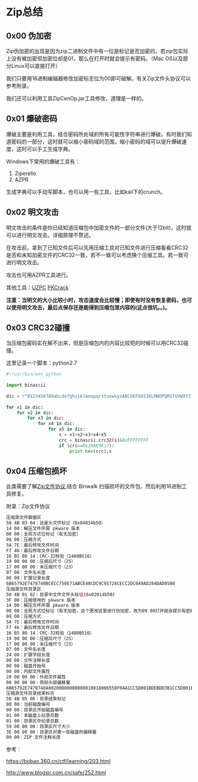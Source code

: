 # Zip总结




## 0x00 伪加密

Zip伪加密的出现是因为zip二进制文件中有一位是标记是否加密的。若zip包实际上没有被加密但加密位却是01，那么在打开时就会提示有密码。（Mac OS以及部分Linux可以直接打开）

我们只要用16进制编辑器修改加密标志位为00即可破解。有关Zip文件头协议可以参考附录。

我们还可以利用工具ZipCenOp.jar工具修改，道理是一样的。

## 0x01 爆破密码

爆破主要是利用工具，结合密码所处域的所有可能性字符串进行爆破。有时我们知道密码的一部分，这时就可以缩小密码域的范围，缩小密码的域可以提升爆破速度，这时可以手工生成字典。

Windows下常用的爆破工具有：

1. Ziperello
2. AZPR

生成字典可以手动写脚本，也可以用一些工具，比如kali下的crunch。

## 0x02 明文攻击

明文攻击的条件是你已经知道压缩包中加密文件的一部分文件(大于12bit)，这时就可以进行明文攻击。详细原理不赘述。

在攻击前，拿到了已知文件后可以先用压缩工具对已知文件进行压缩看看CRC32是否和未知加密文件的CRC32一致，若不一致可以考虑换个压缩工具。若一致可进行明文攻击。

攻击也可用AZPR工具进行。

其他工具：[UZPC]([http://www.chat.ru/~m53group](http://www.chat.ru/~m53group)) [PKCrack]([http://www.unix-ag.uni-kl.de/~conrad/krypto/pkcrack.html](http://www.unix-ag.uni-kl.de/~conrad/krypto/pkcrack.html))

**注意：当明文的大小比较小时，攻击速度会比较慢；即使有时没有恢复密码，也可以使用明文攻击，最后点保存还是能得到压缩包里内容的(这点很坑。。)。**

## 0x03 CRC32碰撞

当压缩包密码实在解不出来，但是压缩包内的内容比较短的时候可以用CRC32碰撞。

这里记录一个脚本：python2.7

```python
#!/usr/bin/env python
 
import binascii
 
dic = r"0123456789abcdefghijklmnopqrstuvwxyzABCDEFGHIJKLMNOPQRSTUVWXYZ!#$%&()*+,-./:;<=>?@[\]^_`{|}~ "
 
for x1 in dic:
    for x2 in dic:
        for x3 in dic:
            for x4 in dic:
                for x5 in dic:
                    s = x1+x2+x3+x4+x5
                    crc = binascii.crc32(s)&0xFFFFFFFF
                    if (crc==0x20AE9F17):
                        print hex(crc),s
```

## 0x04 压缩包损坏

此类需要了解[Zip文件协议](http://blog.csdn.net/ETF6996/article/details/51946250),结合 Binwalk 扫描损坏的文件包，然后利用16进制工具修复。

附录：Zip文件协议

```bash
压缩源文件数据区 
50 4B 03 04：这是头文件标记（0x04034b50）
14 00：解压文件所需 pkware 版本 
00 00：全局方式位标记（有无加密） 
08 00：压缩方式 
5A 7E：最后修改文件时间 
F7 46：最后修改文件日期 
16 B5 80 14：CRC-32校验（1480B516）
19 00 00 00：压缩后尺寸（25）
17 00 00 00：未压缩尺寸（23）
07 00：文件名长度 
00 00：扩展记录长度 
6B65792E7478740BCECC750E71ABCE48CDC9C95728CECC2DC849AD284DAD0500 
压缩源文件目录区 
50 4B 01 02：目录中文件文件头标记(0x02014b50) 
3F 00：压缩使用的 pkware 版本 
14 00：解压文件所需 pkware 版本 
00 00：全局方式位标记（有无加密，这个更改这里进行伪加密，改为09 00打开就会提示有密码了） 
08 00：压缩方式 
5A 7E：最后修改文件时间 
F7 46：最后修改文件日期 
16 B5 80 14：CRC-32校验（1480B516）
19 00 00 00：压缩后尺寸（25）
17 00 00 00：未压缩尺寸（23）
07 00：文件名长度 
24 00：扩展字段长度 
00 00：文件注释长度 
00 00：磁盘开始号 
00 00：内部文件属性 
20 00 00 00：外部文件属性 
00 00 00 00：局部头部偏移量 
6B65792E7478740A00200000000000010018006558F04A1CC5D001BDEBDD3B1CC5D001BDEBDD3B1CC5D001 
压缩源文件目录结束标志 
50 4B 05 06：目录结束标记 
00 00：当前磁盘编号 
00 00：目录区开始磁盘编号 
01 00：本磁盘上纪录总数 
01 00：目录区中纪录总数 
59 00 00 00：目录区尺寸大小 
3E 00 00 00：目录区对第一张磁盘的偏移量 
00 00：ZIP 文件注释长度
```



参考：

https://bobao.360.cn/ctf/learning/203.html

http://www.blogsir.com.cn/safe/252.html